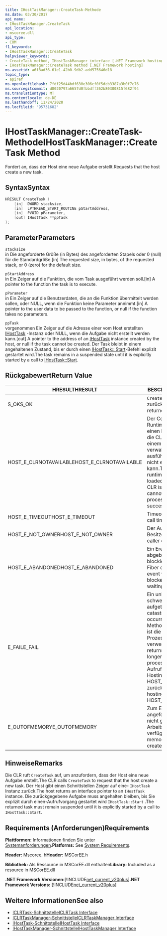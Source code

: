 ```yaml
---
title: IHostTaskManager::CreateTask-Methode
ms.date: 03/30/2017
api_name:
- IHostTaskManager.CreateTask
api_location:
- mscoree.dll
api_type:
- COM
f1_keywords:
- IHostTaskManager::CreateTask
helpviewer_keywords:
- CreateTask method, IHostTaskManager interface [.NET Framework hosting]
- IHostTaskManager::CreateTask method [.NET Framework hosting]
ms.assetid: a6f8ad36-61e1-42b0-9db2-add575646d18
topic_type:
- apiref
ms.openlocfilehash: 7fdf25d44bdf630e306cf0f5dcb3387a3b0f7c76
ms.sourcegitcommit: d8020797a6657d0fbbdff362b80300815f682f94
ms.translationtype: MT
ms.contentlocale: de-DE
ms.lasthandoff: 11/24/2020
ms.locfileid: "95731682"
---
```

# <a name="ihosttaskmanagercreatetask-method"></a><span data-ttu-id="dd96f-102">IHostTaskManager::CreateTask-Methode</span><span class="sxs-lookup"><span data-stu-id="dd96f-102">IHostTaskManager::CreateTask Method</span></span>

<span data-ttu-id="dd96f-103">Fordert an, dass der Host eine neue Aufgabe erstellt.</span><span class="sxs-lookup"><span data-stu-id="dd96f-103">Requests that the host create a new task.</span></span>  
  
## <a name="syntax"></a><span data-ttu-id="dd96f-104">Syntax</span><span class="sxs-lookup"><span data-stu-id="dd96f-104">Syntax</span></span>  
  
```cpp  
HRESULT CreateTask (  
    [in]  DWORD stacksize,
    [in]  LPTHREAD_START_ROUTINE pStartAddress,  
    [in]  PVOID pParameter,  
    [out] IHostTask **ppTask  
);  
```  
  
## <a name="parameters"></a><span data-ttu-id="dd96f-105">Parameter</span><span class="sxs-lookup"><span data-stu-id="dd96f-105">Parameters</span></span>  

 `stacksize`  
 <span data-ttu-id="dd96f-106">in Die angeforderte Größe (in Bytes) des angeforderten Stapels oder 0 (null) für die Standardgröße.</span><span class="sxs-lookup"><span data-stu-id="dd96f-106">[in] The requested size, in bytes, of the requested stack, or 0 (zero) for the default size.</span></span>  
  
 `pStartAddress`  
 <span data-ttu-id="dd96f-107">in Ein Zeiger auf die Funktion, die vom Task ausgeführt werden soll.</span><span class="sxs-lookup"><span data-stu-id="dd96f-107">[in] A pointer to the function the task is to execute.</span></span>  
  
 `pParameter`  
 <span data-ttu-id="dd96f-108">in Ein Zeiger auf die Benutzerdaten, die an die Funktion übermittelt werden sollen, oder NULL, wenn die Funktion keine Parameter annimmt.</span><span class="sxs-lookup"><span data-stu-id="dd96f-108">[in] A pointer to the user data to be passed to the function, or null if the function takes no parameters.</span></span>  
  
 `ppTask`  
 <span data-ttu-id="dd96f-109">vorgenommen Ein Zeiger auf die Adresse einer vom Host erstellten [IHostTask](ihosttask-interface.md) -Instanz oder NULL, wenn die Aufgabe nicht erstellt werden kann.</span><span class="sxs-lookup"><span data-stu-id="dd96f-109">[out] A pointer to the address of an [IHostTask](ihosttask-interface.md) instance created by the host, or null if the task cannot be created.</span></span> <span data-ttu-id="dd96f-110">Der Task bleibt in einem angehaltenen Zustand, bis er durch einen [IHostTask:: Start](ihosttask-start-method.md)-Befehl explizit gestartet wird.</span><span class="sxs-lookup"><span data-stu-id="dd96f-110">The task remains in a suspended state until it is explicitly started by a call to [IHostTask::Start](ihosttask-start-method.md).</span></span>  
  
## <a name="return-value"></a><span data-ttu-id="dd96f-111">Rückgabewert</span><span class="sxs-lookup"><span data-stu-id="dd96f-111">Return Value</span></span>  
  
|<span data-ttu-id="dd96f-112">HRESULT</span><span class="sxs-lookup"><span data-stu-id="dd96f-112">HRESULT</span></span>|<span data-ttu-id="dd96f-113">BESCHREIBUNG</span><span class="sxs-lookup"><span data-stu-id="dd96f-113">Description</span></span>|  
|-------------|-----------------|  
|<span data-ttu-id="dd96f-114">S_OK</span><span class="sxs-lookup"><span data-stu-id="dd96f-114">S_OK</span></span>|<span data-ttu-id="dd96f-115">`CreateTask` wurde erfolgreich zurückgegeben.</span><span class="sxs-lookup"><span data-stu-id="dd96f-115">`CreateTask` returned successfully.</span></span>|  
|<span data-ttu-id="dd96f-116">HOST_E_CLRNOTAVAILABLE</span><span class="sxs-lookup"><span data-stu-id="dd96f-116">HOST_E_CLRNOTAVAILABLE</span></span>|<span data-ttu-id="dd96f-117">Der Common Language Runtime (CLR) wurde nicht in einen Prozess geladen, oder die CLR befindet sich in einem Zustand, in dem Sie verwalteten Code nicht ausführen oder den-Befehl nicht erfolgreich verarbeiten kann.</span><span class="sxs-lookup"><span data-stu-id="dd96f-117">The common language runtime (CLR) has not been loaded into a process, or the CLR is in a state in which it cannot run managed code or process the call successfully.</span></span>|  
|<span data-ttu-id="dd96f-118">HOST_E_TIMEOUT</span><span class="sxs-lookup"><span data-stu-id="dd96f-118">HOST_E_TIMEOUT</span></span>|<span data-ttu-id="dd96f-119">Timeout des Aufrufes.</span><span class="sxs-lookup"><span data-stu-id="dd96f-119">The call timed out.</span></span>|  
|<span data-ttu-id="dd96f-120">HOST_E_NOT_OWNER</span><span class="sxs-lookup"><span data-stu-id="dd96f-120">HOST_E_NOT_OWNER</span></span>|<span data-ttu-id="dd96f-121">Der Aufrufer ist nicht Besitzer der Sperre.</span><span class="sxs-lookup"><span data-stu-id="dd96f-121">The caller does not own the lock.</span></span>|  
|<span data-ttu-id="dd96f-122">HOST_E_ABANDONED</span><span class="sxs-lookup"><span data-stu-id="dd96f-122">HOST_E_ABANDONED</span></span>|<span data-ttu-id="dd96f-123">Ein Ereignis wurde abgebrochen, während ein blockierter Thread oder eine Fiber darauf wartete.</span><span class="sxs-lookup"><span data-stu-id="dd96f-123">An event was canceled while a blocked thread or fiber was waiting on it.</span></span>|  
|<span data-ttu-id="dd96f-124">E_FAIL</span><span class="sxs-lookup"><span data-stu-id="dd96f-124">E_FAIL</span></span>|<span data-ttu-id="dd96f-125">Ein unbekannter schwerwiegender Fehler ist aufgetreten.</span><span class="sxs-lookup"><span data-stu-id="dd96f-125">An unknown catastrophic failure occurred.</span></span> <span data-ttu-id="dd96f-126">Wenn eine Methode E_FAIL zurückgibt, ist die CLR innerhalb des Prozesses nicht mehr verwendbar.</span><span class="sxs-lookup"><span data-stu-id="dd96f-126">When a method returns E_FAIL, the CLR is no longer usable within the process.</span></span> <span data-ttu-id="dd96f-127">Nachfolgende Aufrufe von Hostingmethoden geben HOST_E_CLRNOTAVAILABLE zurück.</span><span class="sxs-lookup"><span data-stu-id="dd96f-127">Subsequent calls to hosting methods return HOST_E_CLRNOTAVAILABLE.</span></span>|  
|<span data-ttu-id="dd96f-128">E_OUTOFMEMORY</span><span class="sxs-lookup"><span data-stu-id="dd96f-128">E_OUTOFMEMORY</span></span>|<span data-ttu-id="dd96f-129">Zum Erstellen der angeforderten Aufgabe war nicht genügend Arbeitsspeicher verfügbar.</span><span class="sxs-lookup"><span data-stu-id="dd96f-129">Not enough memory was available to create the requested task.</span></span>|  
  
## <a name="remarks"></a><span data-ttu-id="dd96f-130">Hinweise</span><span class="sxs-lookup"><span data-stu-id="dd96f-130">Remarks</span></span>  

 <span data-ttu-id="dd96f-131">Die CLR ruft `CreateTask` auf, um anzufordern, dass der Host eine neue Aufgabe erstellt.</span><span class="sxs-lookup"><span data-stu-id="dd96f-131">The CLR calls `CreateTask` to request that the host create a new task.</span></span> <span data-ttu-id="dd96f-132">Der Host gibt einen Schnittstellen Zeiger auf eine- `IHostTask` Instanz zurück.</span><span class="sxs-lookup"><span data-stu-id="dd96f-132">The host returns an interface pointer to an `IHostTask` instance.</span></span> <span data-ttu-id="dd96f-133">Die zurückgegebene Aufgabe muss angehalten bleiben, bis Sie explizit durch einen-Aufrufvorgang gestartet wird `IHostTask::Start` .</span><span class="sxs-lookup"><span data-stu-id="dd96f-133">The returned task must remain suspended until it is explicitly started by a call to `IHostTask::Start`.</span></span>  
  
## <a name="requirements"></a><span data-ttu-id="dd96f-134">Requirements (Anforderungen)</span><span class="sxs-lookup"><span data-stu-id="dd96f-134">Requirements</span></span>  

 <span data-ttu-id="dd96f-135">**Plattformen:** Informationen finden Sie unter [Systemanforderungen](../../get-started/system-requirements.md).</span><span class="sxs-lookup"><span data-stu-id="dd96f-135">**Platforms:** See [System Requirements](../../get-started/system-requirements.md).</span></span>  
  
 <span data-ttu-id="dd96f-136">**Header:** Mscoree. h</span><span class="sxs-lookup"><span data-stu-id="dd96f-136">**Header:** MSCorEE.h</span></span>  
  
 <span data-ttu-id="dd96f-137">**Bibliothek:** Als Ressource in MSCorEE.dll enthalten</span><span class="sxs-lookup"><span data-stu-id="dd96f-137">**Library:** Included as a resource in MSCorEE.dll</span></span>  
  
 <span data-ttu-id="dd96f-138">**.NET Framework Versionen:**[!INCLUDE[net_current_v20plus](../../../../includes/net-current-v20plus-md.md)]</span><span class="sxs-lookup"><span data-stu-id="dd96f-138">**.NET Framework Versions:** [!INCLUDE[net_current_v20plus](../../../../includes/net-current-v20plus-md.md)]</span></span>  
  
## <a name="see-also"></a><span data-ttu-id="dd96f-139">Weitere Informationen</span><span class="sxs-lookup"><span data-stu-id="dd96f-139">See also</span></span>

- [<span data-ttu-id="dd96f-140">ICLRTask-Schnittstelle</span><span class="sxs-lookup"><span data-stu-id="dd96f-140">ICLRTask Interface</span></span>](iclrtask-interface.md)
- [<span data-ttu-id="dd96f-141">ICLRTaskManager-Schnittstelle</span><span class="sxs-lookup"><span data-stu-id="dd96f-141">ICLRTaskManager Interface</span></span>](iclrtaskmanager-interface.md)
- [<span data-ttu-id="dd96f-142">IHostTask-Schnittstelle</span><span class="sxs-lookup"><span data-stu-id="dd96f-142">IHostTask Interface</span></span>](ihosttask-interface.md)
- [<span data-ttu-id="dd96f-143">IHostTaskManager-Schnittstelle</span><span class="sxs-lookup"><span data-stu-id="dd96f-143">IHostTaskManager Interface</span></span>](ihosttaskmanager-interface.md)
